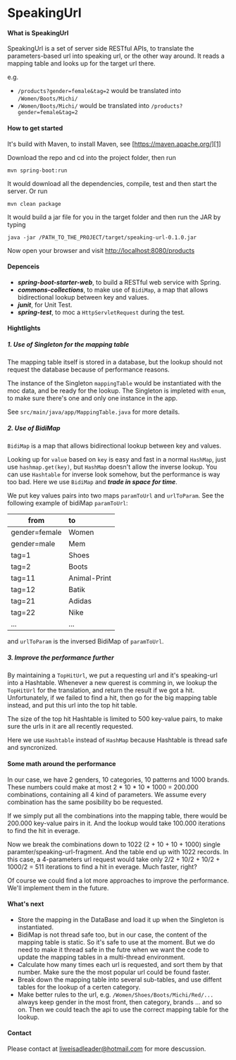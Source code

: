 # SpeakingUrl

#### What is SpeakingUrl
SpeakingUrl is a set of server side RESTful APIs, to translate the parameters-based url into speaking url, or the other way around.
It reads a mapping table and looks up for the target url there.

e.g.
 - `/products?gender=female&tag=2` would be translated into `/Women/Boots/Michi/`
 - `/Women/Boots/Michi/` would be translated into `/products?gender=female&tag=2`
  
  
#### How to get started
It's build with Maven, to install Maven, see [https://maven.apache.org/][1]

Download the repo and cd into the project folder, then run 
```
mvn spring-boot:run
```
It would download all the dependencies, compile, test and then start the server. Or run
```
mvn clean package
```
It would build a jar file for you in the target folder and then run the JAR by typing
```
java -jar /PATH_TO_THE_PROJECT/target/speaking-url-0.1.0.jar
```

Now open your browser and visit [http://localhost:8080/products][2]


#### Depenceis
 - ***spring-boot-starter-web***, to build a RESTful web service with Spring.
 - ***commons-collections***, to make use of `BidiMap`, a map that allows bidirectional lookup between key and values.
 - ***junit***, for Unit Test.
 - ***spring-test***, to moc a `HttpServletRequest` during the test.

#### Hightlights
##### 1. Use of Singleton for the mapping table
The mapping table itself is stored in a database, but the lookup should not request the database because of performance reasons.

The instance of the Singleton `mappingTable` would be instantiated with the moc data, and be ready for the lookup.
The Singleton is impleted with `enum`, to make sure there's one and only one instance in the app.

See `src/main/java/app/MappingTable.java` for more details.

##### 2. Use of BidiMap
`BidiMap` is a map that allows bidirectional lookup between key and values.

Looking up for `value` based on `key` is easy and fast in a normal `HashMap`, just use `hashmap.get(key)`, but `HashMap` doesn't allow the inverse lookup.
You can use `Hashtable` for inverse look somehow, but the performance is way too bad. Here we use `BidiMap` and ***trade in space for time***.

We put key values pairs into two maps `paramToUrl` and `urlToParam`. See the following example of bidiMap `paramToUrl`:

|from|to
|--- |:--- 
|gender=female |Women
|gender=male |Mem
|tag=1 |Shoes
|tag=2 |Boots
|tag=11 |Animal-Print
|tag=12 |Batik
|tag=21 |Adidas
|tag=22 |Nike
|... |...

and `urlToParam` is the inversed BidiMap of `paramToUrl`.


##### 3. Improve the performance further
By maintaining a `TopHitUrl`, we put a requesting url and it's speaking-url into a Hashtable. Whenever a new querest is comming in, we lookup the `TopHitUrl` for the translation, and return the result if we got a hit. Unfortunately, if we failed to find a hit, then go for the big mapping table instead, and put this url into the top hit table.

The size of the top hit Hashtable is limited to 500 key-value pairs, to make sure the urls in it are all recently requested.

Here we use `Hashtable` instead of `HashMap` because Hashtable is thread safe and syncronized.

#### Some math around the performance
In our case, we have 2 genders, 10 categories, 10 patterns and 1000 brands. These numbers could make at most 2 * 10 * 10 * 1000 = 200.000 combinations, containing all 4 kind of parameters.
We assume every combination has the same posibility bo be requested.

If we simply put all the combinations into the mapping table, there would be 200.000 key-value pairs in it.
And the lookup would take 100.000 iterations to find the hit in everage.

Now we break the combinations down to 1022 (2 + 10 + 10 + 1000) single paramter/speaking-url-fragment. And the table end up with 1022 records.
In this case, a 4-parameters url request would take only 2/2 + 10/2 + 10/2 + 1000/2 = 511 iterations to find a hit in everage. Much faster, right?

Of course we could find a lot more approaches to improve the performance. We'll implement them in the future.

#### What's next
 - Store the mapping in the DataBase and load it up when the Singleton is instantiated.
 - BidiMap is not thread safe too, but in our case, the content of the mapping table is static. So it's safe to use at the moment. But we do need to make it thread safe in the futre when we want the code to update the mapping tables in a multi-thread environment.
 - Calculate how many times each url is requested, and sort them by that number. Make sure the the most popular url could be found faster.
 - Break down the mapping table into several sub-tables, and use diffent tables for the lookup of a certen category.
 - Make better rules to the url, e.g. `/Women/Shoes/Boots/Michi/Red/...` always keep gender in the most front, then category, brands ... and so on. Then we could teach the api to use the correct mapping table for the lookup.
 
#### Contact
Please contact at liweisadleader@hotmail.com for more descussion.
 
 
  [1]: https://maven.apache.org/
  [2]: http://localhost:8080/products
